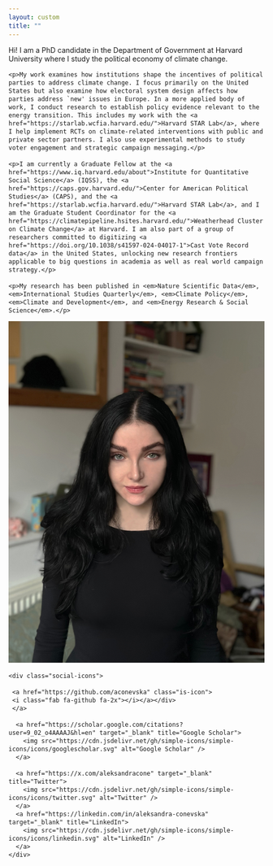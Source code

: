 ```yaml
---
layout: custom
title: ""
---
```


<div class="bio-container">
  <div class="bio-text">
    <p>Hi! I am a PhD candidate in the Department of Government at Harvard University where I study the political economy of climate change.</p>

    <p>My work examines how institutions shape the incentives of political parties to address climate change. I focus primarily on the United States but also examine how electoral system design affects how parties address `new' issues in Europe. In a more applied body of work, I conduct research to establish policy evidence relevant to the energy transition. This includes my work with the <a href="https://starlab.wcfia.harvard.edu/">Harvard STAR Lab</a>, where I help implement RCTs on climate-related interventions with public and private sector partners. I also use experimental methods to study voter engagement and strategic campaign messaging.</p>

    <p>I am currently a Graduate Fellow at the <a href="https://www.iq.harvard.edu/about">Institute for Quantitative Social Science</a> (IQSS), the <a href="https://caps.gov.harvard.edu/">Center for American Political Studies</a> (CAPS), and the <a href="https://starlab.wcfia.harvard.edu/">Harvard STAR Lab</a>, and I am the Graduate Student Coordinator for the <a href="https://climatepipeline.hsites.harvard.edu/">Weatherhead Cluster on Climate Change</a> at Harvard. I am also part of a group of researchers committed to digitizing <a href="https://doi.org/10.1038/s41597-024-04017-1">Cast Vote Record data</a> in the United States, unlocking new research frontiers applicable to big questions in academia as well as real world campaign strategy.</p>

    <p>My research has been published in <em>Nature Scientific Data</em>, <em>International Studies Quarterly</em>, <em>Climate Policy</em>, <em>Climate and Development</em>, and <em>Energy Research & Social Science</em>.</p>
  </div>

  <div class="bio-photo">
    <img src="/assets/images/headshot2025.jpg" alt="Aleksandra Conevska" />

    <div class="social-icons">
    
     <a href="https://github.com/aconevska" class="is-icon">
     <i class="fab fa-github fa-2x"></i></a></div>    
     </a>

      <a href="https://scholar.google.com/citations?user=9_02_o4AAAAJ&hl=en" target="_blank" title="Google Scholar">
        <img src="https://cdn.jsdelivr.net/gh/simple-icons/simple-icons/icons/googlescholar.svg" alt="Google Scholar" />
      </a>
      
      <a href="https://x.com/aleksandracone" target="_blank" title="Twitter">
        <img src="https://cdn.jsdelivr.net/gh/simple-icons/simple-icons/icons/twitter.svg" alt="Twitter" />
      </a>
      <a href="https://linkedin.com/in/aleksandra-conevska" target="_blank" title="LinkedIn">
        <img src="https://cdn.jsdelivr.net/gh/simple-icons/simple-icons/icons/linkedin.svg" alt="LinkedIn" />
      </a>
    </div>
  </div>
</div>


